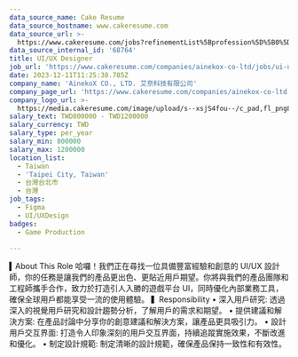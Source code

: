 ```yaml
---
data_source_name: Cake Resume
data_source_hostname: www.cakeresume.com
data_source_url: >-
  https://www.cakeresume.com/jobs?refinementList%5Bprofession%5D%5B0%5D=game-production&range%5Bsalary_range%5D%5Bmin%5D=100000
data_source_internal_id: '68764'
title: UI/UX Designer
job_url: 'https://www.cakeresume.com/companies/ainekox-co-ltd/jobs/ui-ux-designer-838187'
date: 2023-12-11T11:25:38.785Z
company_name: 'AinekoX CO., LTD. 艾奈科技有限公司'
company_page_url: 'https://www.cakeresume.com/companies/ainekox-co-ltd'
company_logo_url: >-
  https://media.cakeresume.com/image/upload/s--xsjS4fou--/c_pad,fl_png8,h_200,w_200/v1701857898/i8uxyl0nbrhj0uhm82rc.png
salary_text: TWD800000 - TWD1200000
salary_currency: TWD
salary_type: per_year
salary_min: 800000
salary_max: 1200000
location_list:
  - Taiwan
  - 'Taipei City, Taiwan'
  - 台灣台北市
  - 台灣
job_tags:
  - Figma
  - UI/UXDesign
badges:
  - Game Production

---
```


▍About This Role 哈囉！我們正在尋找一位具備豐富經驗和創意的 UI/UX 設計師，你的任務是讓我們的產品更出色、更貼近用戶期望。你將與我們的產品團隊和工程師攜手合作，致力於打造引人入勝的遊戲平台 UI，同時優化內部業務工具，確保全球用戶都能享受一流的使用體驗。 ▍Responsibility • 深入用戶研究: 透過深入的視覺用戶研究和設計趨勢分析，了解用戶的需求和期望。 • 提供建議和解決方案: 在產品討論中分享你的創意建議和解決方案，讓產品更具吸引力。 • 設計用戶交互界面: 打造令人印象深刻的用戶交互界面，持續追蹤實施效果，不斷改進和優化。 • 制定設計規範: 制定清晰的設計規範，確保產品保持一致性和有效性。